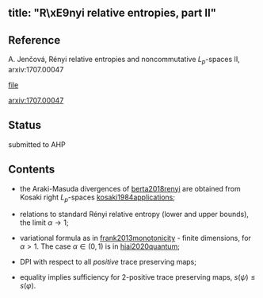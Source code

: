 title: "R\xE9nyi relative entropies, part II"
---
## Reference

A. Jenčová, Rényi relative entropies and noncommutative $L_p$-spaces II, arxiv:1707.00047


[file](/file.pdf)

[arxiv:1707.00047](https://arxiv.org/abs/1707.00047)



## Status

submitted to AHP


## Contents

* the Araki-Masuda divergences of [berta2018renyi](berta2018renyi) are obtained from Kosaki right $L_p$-spaces
[kosaki1984applications](kosaki1984applications);

* relations to standard Rényi relative entropy (lower and upper bounds), the limit $\alpha\to1$;

* variational formula as in [frank2013monotonicity](frank2013monotonicity) - finite dimensions, for $\alpha>1$.
 The case $\alpha\in (0,1)$ is in [hiai2020quantum](hiai2020quantum);

* DPI with respect to all *positive* trace preserving maps;

* equality implies sufficiency for 2-positive trace preserving maps, $s(\psi)\le s(\varphi)$.

